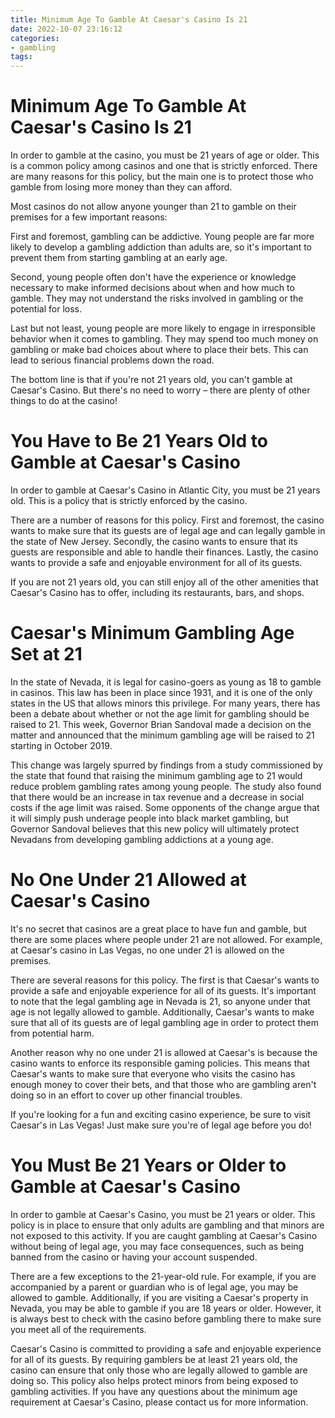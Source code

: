 ```yaml
---
title: Minimum Age To Gamble At Caesar's Casino Is 21
date: 2022-10-07 23:16:12
categories:
- gambling
tags:
---
```



#  Minimum Age To Gamble At Caesar's Casino Is 21

In order to gamble at the casino, you must be 21 years of age or older. This is a common policy among casinos and one that is strictly enforced. There are many reasons for this policy, but the main one is to protect those who gamble from losing more money than they can afford.

Most casinos do not allow anyone younger than 21 to gamble on their premises for a few important reasons:

First and foremost, gambling can be addictive. Young people are far more likely to develop a gambling addiction than adults are, so it's important to prevent them from starting gambling at an early age.

Second, young people often don't have the experience or knowledge necessary to make informed decisions about when and how much to gamble. They may not understand the risks involved in gambling or the potential for loss.

Last but not least, young people are more likely to engage in irresponsible behavior when it comes to gambling. They may spend too much money on gambling or make bad choices about where to place their bets. This can lead to serious financial problems down the road.

The bottom line is that if you're not 21 years old, you can't gamble at Caesar's Casino. But there's no need to worry – there are plenty of other things to do at the casino!

#  You Have to Be 21 Years Old to Gamble at Caesar's Casino

In order to gamble at Caesar's Casino in Atlantic City, you must be 21 years old. This is a policy that is strictly enforced by the casino.

There are a number of reasons for this policy. First and foremost, the casino wants to make sure that its guests are of legal age and can legally gamble in the state of New Jersey. Secondly, the casino wants to ensure that its guests are responsible and able to handle their finances. Lastly, the casino wants to provide a safe and enjoyable environment for all of its guests.

If you are not 21 years old, you can still enjoy all of the other amenities that Caesar's Casino has to offer, including its restaurants, bars, and shops.

#  Caesar's Minimum Gambling Age Set at 21

In the state of Nevada, it is legal for casino-goers as young as 18 to gamble in casinos. This law has been in place since 1931, and it is one of the only states in the US that allows minors this privilege. For many years, there has been a debate about whether or not the age limit for gambling should be raised to 21. This week, Governor Brian Sandoval made a decision on the matter and announced that the minimum gambling age will be raised to 21 starting in October 2019.

This change was largely spurred by findings from a study commissioned by the state that found that raising the minimum gambling age to 21 would reduce problem gambling rates among young people. The study also found that there would be an increase in tax revenue and a decrease in social costs if the age limit was raised. Some opponents of the change argue that it will simply push underage people into black market gambling, but Governor Sandoval believes that this new policy will ultimately protect Nevadans from developing gambling addictions at a young age.

#  No One Under 21 Allowed at Caesar's Casino

It's no secret that casinos are a great place to have fun and gamble, but there are some places where people under 21 are not allowed. For example, at Caesar's casino in Las Vegas, no one under 21 is allowed on the premises.

There are several reasons for this policy. The first is that Caesar's wants to provide a safe and enjoyable experience for all of its guests. It's important to note that the legal gambling age in Nevada is 21, so anyone under that age is not legally allowed to gamble. Additionally, Caesar's wants to make sure that all of its guests are of legal gambling age in order to protect them from potential harm.

Another reason why no one under 21 is allowed at Caesar's is because the casino wants to enforce its responsible gaming policies. This means that Caesar's wants to make sure that everyone who visits the casino has enough money to cover their bets, and that those who are gambling aren't doing so in an effort to cover up other financial troubles.

If you're looking for a fun and exciting casino experience, be sure to visit Caesar's in Las Vegas! Just make sure you're of legal age before you do!

#  You Must Be 21 Years or Older to Gamble at Caesar's Casino

In order to gamble at Caesar's Casino, you must be 21 years or older. This policy is in place to ensure that only adults are gambling and that minors are not exposed to this activity. If you are caught gambling at Caesar's Casino without being of legal age, you may face consequences, such as being banned from the casino or having your account suspended.

There are a few exceptions to the 21-year-old rule. For example, if you are accompanied by a parent or guardian who is of legal age, you may be allowed to gamble. Additionally, if you are visiting a Caesar's property in Nevada, you may be able to gamble if you are 18 years or older. However, it is always best to check with the casino before gambling there to make sure you meet all of the requirements.

Caesar's Casino is committed to providing a safe and enjoyable experience for all of its guests. By requiring gamblers be at least 21 years old, the casino can ensure that only those who are legally allowed to gamble are doing so. This policy also helps protect minors from being exposed to gambling activities. If you have any questions about the minimum age requirement at Caesar's Casino, please contact us for more information.